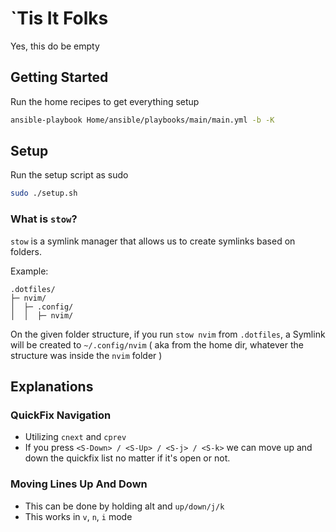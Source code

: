 # `Tis It Folks

Yes, this do be empty

## Getting Started

Run the home recipes to get everything setup

```bash
ansible-playbook Home/ansible/playbooks/main/main.yml -b -K
```

## Setup

Run the setup script as sudo 

```bash
sudo ./setup.sh
```

### What is `stow`?

`stow` is a symlink manager that allows us to create symlinks based on folders.

Example:
```ascii
.dotfiles/
├─ nvim/
│  ├─ .config/
│  │  ├─ nvim/

```

On the given folder structure, if you run `stow nvim` from `.dotfiles`, a Symlink will be created to `~/.config/nvim` ( aka from the home dir, whatever the structure was inside the `nvim` folder )

## Explanations

### QuickFix Navigation

- Utilizing `cnext` and `cprev`
- If you press `<S-Down> / <S-Up> / <S-j> / <S-k>` we can move up and down the quickfix list no matter if it's open or not. 

### Moving Lines Up And Down

- This can be done by holding alt and `up/down/j/k`
- This works in `v`, `n`, `i` mode

